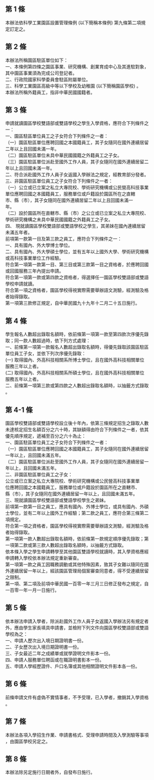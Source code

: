 第 1 條
-------
本辦法依科學工業園區設置管理條例 (以下簡稱本條例) 第九條第二項規  
定訂定之。

第 2 條
-------
本辦法所稱園區駐區單位如下：  
一、本條例第四條之園區事業、研究機構、創業育成中心及其進駐對象，  
    其中園區事業須為完成公司登記者。  
二、行政院國家科學委員會駐區附屬單位。  
三、科學工業園區高級中等以下學校及幼稚園 (以下簡稱園區學校) 。  
本辦法所稱外籍員工，指非中華民國國籍者。

第 3 條
-------
申請就讀園區學校雙語部或雙語學校之學生入學資格，應符合下列條件之  
一：  
一、園區駐區單位員工之子女符合下列條件之一者：  
（一）園區駐區單位應聘回國之本國籍員工，其子女隨同在國外連續居留  
      二年以上且回國未滿一年。  
（二）園區駐區單位未具中華民國國籍之外籍員工之子女。  
（三）園區駐區單位派赴至國外工作人員，其子女隨同在國外連續居留二  
      年以上且回國未滿一年。  
二、符合派赴國外工作人員子女返國入學辦法之規定，經教育部分發者。  
三、非園區駐區單位員工之子女符合下列條件之一者：  
（一）公立或已立案之私立大專院校、學術研究機構或公民營高科技事業  
      單位應聘回國之本國籍員工，服務單位或戶籍設於園區所在之直轄  
      市、縣（市），其子女隨同在國外連續居留二年以上且回國未滿一  
      年。  
（二）設於園區所在直轄市、縣（市）之公立或已立案之私立大專院校、  
      學術研究機構之未具中華民國國籍之外籍員工之子女。  
四、 現就讀園區學校雙語部或雙語學校之學生，其弟妹在國內連續居留  
     未滿五年者。  
前項第一款第一目及第三款之員工，應符合下列條件之一：  
一、具有國內、外大學博士學位。  
二、具有國內、外大學碩士學位，並有五年以上國外大學、學術研究機構  
    或高科技事業單位工作經驗。  
符合第一項第一款第一目、第三目或第三款第一目之資格者，於應聘回國  
或回國服務三年內提出申請。  
符合第一項第一款或第四款之資格者，得選擇任一園區學校雙語部或雙語  
學校申請就讀。  
符合第一項之資格者，園區學校得視實際需要舉辦語文測驗，經測驗及格  
者始得錄取。  
第一項第三款修正規定，自中華民國九十九年十二月二十五日施行。

第 4 條
-------
學生報名人數超出錄取名額時，依前條第一項第一款至第四款次序優先錄  
取；同一款人數超過時，依下列方式處理：  
一、前條第一項第一款報名人數超出錄取名額時，得優先錄取該園區駐區  
    單位員工子女，並依下列次序優先錄取：  
 (一) 取得國內、外高科技相關系所博士學位，且在國外高科技相關單位  
      服務三年以上者。  
 (二) 取得國內、外高科技相關系所碩士學位，且在國外高科技相關單位  
      服務五年以上者。  
二、前條第一項第三款或第四款之人數超出錄取名額時，以抽籤方式錄取  
    。

第 4-1 條
---------
園區學校雙語部或雙語學校設立後十年內，依第三條規定招生之錄取人數  
未達核定招生名額百分之六十時，其缺額得由符合下列條件之一者，依其  
優先順序規定，遞補至百分之六十為止：  
一、園區駐區單位員工之子女符合下列條件之一者：  
（一）園區駐區單位應聘回國之本國籍員工，其子女隨同在國外連續居留  
      一年以上，且回國未滿五年。  
（二）園區駐區單位派赴至國外工作人員，其子女隨同在國外連續居留一  
      年以上，且回國未滿五年。  
二、非園區駐區單位員工之子女：  
    公立或已立案之私立大專院校、學術研究機構或公民營高科技事業單  
    位應聘回國之本國籍員工，服務單位或戶籍設於園區所在之直轄市、  
    縣（市），其子女隨同在國外連續居留一年以上，且回國未滿五年。  
三、現就讀園區學校雙語部或雙語學校學生之弟妹。  
前項第一款第一目之員工，應具有國內、外博士學位，或具有國內、外碩  
士學位，並有二年以上國外工作經驗；第二款之員工，應符合第三條第二  
項規定。  
符合第一項之資格者，園區學校得視實際需要舉辦語文測驗，經測驗及格  
者始得錄取。  
第一項第一款人數超出錄取名額時，依前條第一款規定順序優先錄取；第  
一項第二款或第三款人數超出錄取名額時，以抽籤方式錄取。  
依本條入學之學生申請轉學至其他園區雙語學校就讀時，其入學資格應經  
申請轉入學校依本辦法規定重新審查。  
第一項第一款之員工因職務調動或其他特殊因素，致其子女難以隨同在國  
外連續居留一年以上，經該園區管理局個案審查同意者，得不受連續居留  
之限制。  
第一項、第二項及前項中華民國一百零一年三月三日修正發布之規定，自  
一百零一年一月一日施行。

第 5 條
-------
依本辦法申請入學者，除派赴國外工作人員子女返國入學辦法另有規定者  
外，應由學生家長填具申請書，並檢附下列文件向園區學校雙語部或雙語  
學校為之：  
一、申請人歷次出入境日期證明書一份。  
二、子女歷次出入境日期證明書一份。  
三、子女最近二年之成績單或就學證明文件影本一份。  
四、申請人服務單位聘函或在職證明書影本一份。  
五、申請人學經歷證件、戶口名簿或其他相關證明文件影本各一份。

第 6 條
-------
前條申請文件有虛偽不實情事者，不予受理，已入學者，撤銷其入學資格  
。

第 7 條
-------
本辦法各項入學招生作業、申請書格式、受理申請時間及入學測驗等事項  
，由園區學校另定之。

第 8 條
-------
本辦法除另定施行日期者外，自發布日施行。

